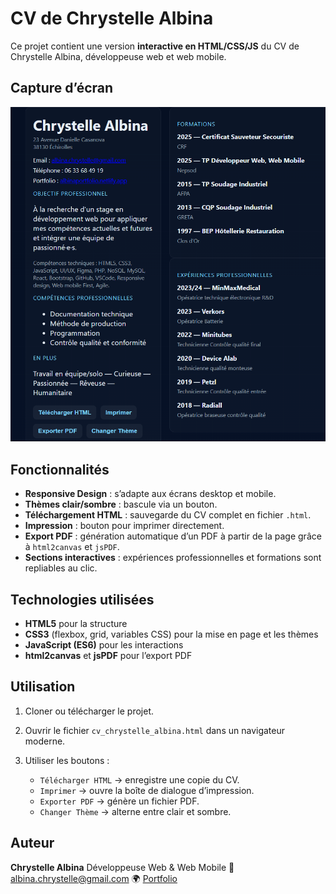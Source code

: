 
# CV de Chrystelle Albina

Ce projet contient une version **interactive en HTML/CSS/JS** du CV de Chrystelle Albina, développeuse web et web mobile.

## Capture d’écran

![Aperçu du CV](capture_cv.png)

## Fonctionnalités

* **Responsive Design** : s’adapte aux écrans desktop et mobile.
* **Thèmes clair/sombre** : bascule via un bouton.
* **Téléchargement HTML** : sauvegarde du CV complet en fichier `.html`.
* **Impression** : bouton pour imprimer directement.
* **Export PDF** : génération automatique d’un PDF à partir de la page grâce à `html2canvas` et `jsPDF`.
* **Sections interactives** : expériences professionnelles et formations sont repliables au clic.

## Technologies utilisées

* **HTML5** pour la structure
* **CSS3** (flexbox, grid, variables CSS) pour la mise en page et les thèmes
* **JavaScript (ES6)** pour les interactions
* **html2canvas** et **jsPDF** pour l’export PDF

## Utilisation

1. Cloner ou télécharger le projet.
2. Ouvrir le fichier `cv_chrystelle_albina.html` dans un navigateur moderne.
3. Utiliser les boutons :

   * `Télécharger HTML` → enregistre une copie du CV.
   * `Imprimer` → ouvre la boîte de dialogue d’impression.
   * `Exporter PDF` → génère un fichier PDF.
   * `Changer Thème` → alterne entre clair et sombre.

## Auteur

**Chrystelle Albina**
Développeuse Web & Web Mobile
📧 [albina.chrystelle@gmail.com](mailto:albina.chrystelle@gmail.com)
🌍 [Portfolio](https://albinaportfolio.netlify.app)
